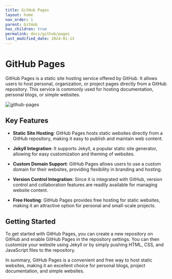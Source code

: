 ```yaml
---
title: GitHub Pages
layout: home
nav_order: 1
parent: GitHub
has_children: true
permalink: docs/github/pages
last_modified_date: 2024-01-13
---
```


# GitHub Pages

GitHub Pages is a static site hosting service offered by GitHub. It allows users to host personal, organization, or project pages directly from a GitHub repository. This service is commonly used for hosting documentation, personal blogs, or simple websites.

![github-pages](https://user-cube.github.io/devops-cheatsheet/assets/images/github/github-pages.jpeg)

## Key Features

- **Static Site Hosting**: GitHub Pages hosts static websites directly from a GitHub repository, making it easy to publish and maintain web content.

- **Jekyll Integration**: It supports Jekyll, a popular static site generator, allowing for easy customization and theming of websites.

- **Custom Domain Support**: GitHub Pages allows users to use a custom domain for their websites, providing flexibility in branding and hosting.

- **Version Control Integration**: Since it is integrated with GitHub, version control and collaboration features are readily available for managing website content.

- **Free Hosting**: GitHub Pages provides free hosting for static websites, making it an attractive option for personal and small-scale projects.

## Getting Started

To get started with GitHub Pages, you can create a new repository on GitHub and enable GitHub Pages in the repository settings. You can then customize your website using Jekyll or by simply pushing HTML, CSS, and JavaScript files to the repository.

In summary, GitHub Pages is a convenient and free way to host static websites, making it an excellent choice for personal blogs, project documentation, and simple websites.